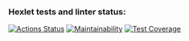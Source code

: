 ### Hexlet tests and linter status:

[![Actions Status](https://github.com/ysemenyuk/python-project-51/workflows/hexlet-check/badge.svg)](https://github.com/ysemenyuk/python-project-51/actions)
[![Maintainability](https://api.codeclimate.com/v1/badges/340f5c0409f6e0b0f81b/maintainability)](https://codeclimate.com/github/ysemenyuk/python-project-51/maintainability)
[![Test Coverage](https://api.codeclimate.com/v1/badges/340f5c0409f6e0b0f81b/test_coverage)](https://codeclimate.com/github/ysemenyuk/python-project-51/test_coverage)

